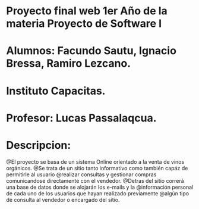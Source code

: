 # Proyecto final web 1er Año de la materia Proyecto de Software I
# Alumnos: Facundo Sautu, Ignacio Bressa, Ramiro Lezcano.
# Instituto Capacitas.
# Profesor: Lucas Passalaqcua.



# Descripcion:
  @El proyecto se basa de un sistema Online orientado a la venta de vinos orgánicos.
  @Se trata de un sitio tanto informativo como también capáz de permitirle al usuario
  @realizar consultas y gestionar compras comunicandose directamente con el vendedor.
  @Detras del sitio correrá una base de datos donde se alojarán los e-mails y la 
  @información personal de cada uno de los usuarios que hayan realizado previamente 
  @algún tipo de consulta al vendedor o encargado del sitio.
